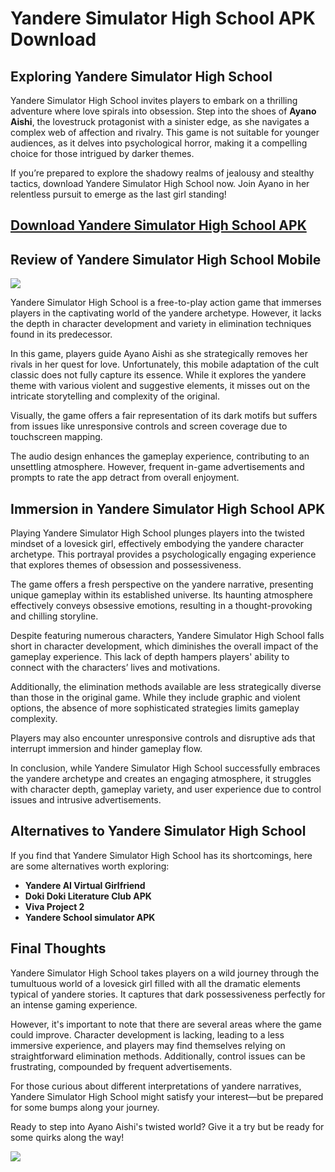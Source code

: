   <h1>Yandere Simulator High School APK Download</h1>


<h2>Exploring Yandere Simulator High School</h2>
<p>Yandere Simulator High School invites players to embark on a thrilling adventure where love spirals into obsession. Step into the shoes of <strong>Ayano Aishi</strong>, the lovestruck protagonist with a sinister edge, as she navigates a complex web of affection and rivalry. This game is not suitable for younger audiences, as it delves into psychological horror, making it a compelling choice for those intrigued by darker themes.</p>
<p>If you’re prepared to explore the shadowy realms of jealousy and stealthy tactics, download Yandere Simulator High School now. Join Ayano in her relentless pursuit to emerge as the last girl standing!</p>

<h2><a href="https://droidcoast.com/yandere-simulator-mobile-apk/">Download Yandere Simulator High School APK</a></h2>

<h2>Review of Yandere Simulator High School Mobile</h2>
<img src="https://camo.githubusercontent.com/4ef0c866c1c126809599b6e1f4784383f08b994362d0d5f752ab086459ef2e6d/68747470733a2f2f64726f6964636f6173742e636f6d2f77702d636f6e74656e742f75706c6f6164732f323032342f30392f696d6167652d31322e706e67" data-canonical-src="https://droidcoast.com/wp-content/uploads/2024/09/image-12.png" style="max-width: 100%;">
<p>Yandere Simulator High School is a free-to-play action game that immerses players in the captivating world of the yandere archetype. However, it lacks the depth in character development and variety in elimination techniques found in its predecessor.</p>
<p>In this game, players guide Ayano Aishi as she strategically removes her rivals in her quest for love. Unfortunately, this mobile adaptation of the cult classic does not fully capture its essence. While it explores the yandere theme with various violent and suggestive elements, it misses out on the intricate storytelling and complexity of the original.</p>
<p>Visually, the game offers a fair representation of its dark motifs but suffers from issues like unresponsive controls and screen coverage due to touchscreen mapping.</p>
<p>The audio design enhances the gameplay experience, contributing to an unsettling atmosphere. However, frequent in-game advertisements and prompts to rate the app detract from overall enjoyment.</p>

<h2>Immersion in Yandere Simulator High School APK</h2>
<p>Playing Yandere Simulator High School plunges players into the twisted mindset of a lovesick girl, effectively embodying the yandere character archetype. This portrayal provides a psychologically engaging experience that explores themes of obsession and possessiveness.</p>
<p>The game offers a fresh perspective on the yandere narrative, presenting unique gameplay within its established universe. Its haunting atmosphere effectively conveys obsessive emotions, resulting in a thought-provoking and chilling storyline.</p>
<p>Despite featuring numerous characters, Yandere Simulator High School falls short in character development, which diminishes the overall impact of the gameplay experience. This lack of depth hampers players' ability to connect with the characters’ lives and motivations.</p>
<p>Additionally, the elimination methods available are less strategically diverse than those in the original game. While they include graphic and violent options, the absence of more sophisticated strategies limits gameplay complexity.</p>
<p>Players may also encounter unresponsive controls and disruptive ads that interrupt immersion and hinder gameplay flow.</p>
<p>In conclusion, while Yandere Simulator High School successfully embraces the yandere archetype and creates an engaging atmosphere, it struggles with character depth, gameplay variety, and user experience due to control issues and intrusive advertisements.</p>

<h2>Alternatives to Yandere Simulator High School</h2>
<p>If you find that Yandere Simulator High School has its shortcomings, here are some alternatives worth exploring:</p>
<ul>
    <li><strong>Yandere AI Virtual Girlfriend</strong></li>
    <li><strong>Doki Doki Literature Club APK</strong></li>
    <li><strong>Viva Project 2</strong></li>
    <li><strong>Yandere School simulator APK</strong></li>
</ul>

<h2>Final Thoughts</h2>
<p>Yandere Simulator High School takes players on a wild journey through the tumultuous world of a lovesick girl filled with all the dramatic elements typical of yandere stories. It captures that dark possessiveness perfectly for an intense gaming experience.</p>
<p>However, it's important to note that there are several areas where the game could improve. Character development is lacking, leading to a less immersive experience, and players may find themselves relying on straightforward elimination methods. Additionally, control issues can be frustrating, compounded by frequent advertisements.</p>
<p>For those curious about different interpretations of yandere narratives, Yandere Simulator High School might satisfy your interest—but be prepared for some bumps along your journey.</p>
<p>Ready to step into Ayano Aishi's twisted world? Give it a try but be ready for some quirks along the way!</p>

</body>
</html>

![](https://komarev.com/ghpvc/?username=Yandere-Simulator-High-School-APK&abbreviated=true)
